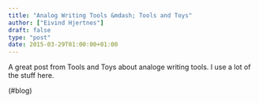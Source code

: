 ```yaml
---
title: "Analog Writing Tools &mdash; Tools and Toys"
author: ["Eivind Hjertnes"]
draft: false
type: "post"
date: 2015-03-29T01:00:00+01:00
---
```


A great post from Tools and Toys about analoge writing tools. I use a
lot of the stuff here.

(#blog)
